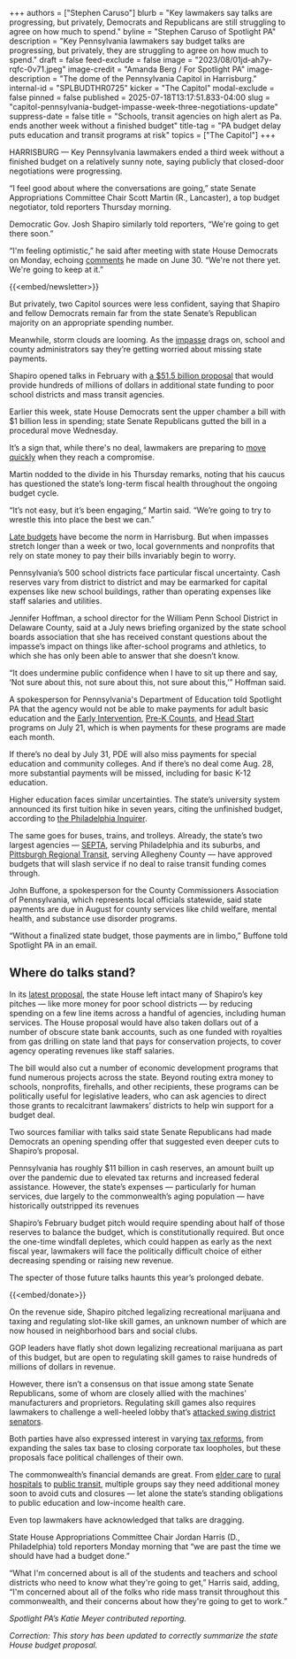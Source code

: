 +++
authors = ["Stephen Caruso"]
blurb = "Key lawmakers say talks are progressing, but privately, Democrats and Republicans are still struggling to agree on how much to spend."
byline = "Stephen Caruso of Spotlight PA"
description = "Key Pennsylvania lawmakers say budget talks are progressing, but privately, they are struggling to agree on how much to spend."
draft = false
feed-exclude = false
image = "2023/08/01jd-ah7y-rqfc-0v71.jpeg"
image-credit = "Amanda Berg / For Spotlight PA"
image-description = "The dome of the Pennsylvania Capitol in Harrisburg."
internal-id = "SPLBUDTHR0725"
kicker = "The Capitol"
modal-exclude = false
pinned = false
published = 2025-07-18T13:17:51.833-04:00
slug = "capitol-pennsylvania-budget-impasse-week-three-negotiations-update"
suppress-date = false
title = "Schools, transit agencies on high alert as Pa. ends another week without a finished budget"
title-tag = "PA budget delay puts education and transit programs at risk"
topics = ["The Capitol"]
+++

HARRISBURG — Key Pennsylvania lawmakers ended a third week without a finished budget on a relatively sunny note, saying publicly that closed-door negotiations were progressing.

“I feel good about where the conversations are going,” state Senate Appropriations Committee Chair Scott Martin (R., Lancaster), a top budget negotiator, told reporters Thursday morning.

Democratic Gov. Josh Shapiro similarly told reporters, “We&#39;re going to get there soon.”

“I&#39;m feeling optimistic,” he said after meeting with state House Democrats on Monday, echoing <a href="https://www.spotlightpa.org/news/2025/06/pennsylvania-budget-deadline-missed-shapiro-spending-cuts/">comments</a> he made on June 30. “We&#39;re not there yet. We&#39;re going to keep at it.”

{{<embed/newsletter>}}

But privately, two Capitol sources were less confident, saying that Shapiro and fellow Democrats remain far from the state Senate’s Republican majority on an appropriate spending number.

Meanwhile, storm clouds are looming. As the <a href="https://www.spotlightpa.org/news/2025/06/budget-deadline-impasse-pennsylvania-shapiro-house-senate/">impasse</a> drags on, school and county administrators say they’re getting worried about missing state payments.

Shapiro opened talks in February with <a href="https://www.spotlightpa.org/news/2025/02/josh-shapiro-pennsylvania-budget-legal-weed/">a $51.5 billion proposal</a> that would provide hundreds of millions of dollars in additional state funding to poor school districts and mass transit agencies.<strong></strong>

Earlier this week, state House Democrats sent the upper chamber a bill with $1 billion less in spending; state Senate Republicans gutted the bill in a procedural move Wednesday.

It’s a sign that, while there&#39;s no deal, lawmakers are preparing to <a href="https://www.spotlightpa.org/news/2025/07/how-harrisburg-works-vehicle-bill-budget-deal-pennsylvania/">move quickly</a> when they reach a compromise.

Martin nodded to the divide in his Thursday remarks, noting that his caucus has questioned the state’s long-term fiscal health throughout the ongoing budget cycle.

“It’s not easy, but it’s been engaging,” Martin said. “We’re going to try to wrestle this into place the best we can.”

<a href="https://www.spotlightpa.org/news/2023/07/pennsylvania-budget-impasse-shapiro-wolf-rendell-corbett-legislature/">Late budgets</a> have become the norm in Harrisburg. But when impasses stretch longer than a week or two, local governments and nonprofits that rely on state money to pay their bills invariably begin to worry.

Pennsylvania’s 500 school districts face particular fiscal uncertainty. Cash reserves vary from district to district and may be earmarked for capital expenses like new school buildings, rather than operating expenses like staff salaries and utilities.

Jennifer Hoffman, a school director for the William Penn School District in Delaware County, said at a July news briefing organized by the state school boards association that she has received constant questions about the impasse’s impact on things like after-school programs and athletics, to which she has only been able to answer that she doesn’t know.

“It does undermine public confidence when I have to sit up there and say, ‘Not sure about this, not sure about this, not sure about this,’” Hoffman said.

A spokesperson for Pennsylvania&#39;s Department of Education told Spotlight PA that the agency would not be able to make payments for adult basic education and the <a href="https://www.pa.gov/agencies/education/programs-and-services/instruction/early-learning/early-intervention">Early Intervention</a>, <a href="https://www.pa.gov/agencies/education/programs-and-services/instruction/early-learning/preschool-programs">Pre-K Counts</a>, and <a href="https://www.pa.gov/agencies/dhs/resources/early-learning-child-care/head-start">Head Start</a> programs on July 21, which is when payments for these programs are made each month.

If there’s no deal by July 31, PDE will also miss payments for special education and community colleges. And if there’s no deal come Aug. 28, more substantial payments will be missed, including for basic K-12 education.

Higher education faces similar uncertainties. The state’s university system announced its first tuition hike in seven years, citing the unfinished budget, according to <a href="https://www.inquirer.com/education/passhe-universities-tuition-increase-budget-20250717.html">the Philadelphia Inquirer</a>.

The same goes for buses, trains, and trolleys. Already, the state’s two largest agencies — <a href="https://www.inquirer.com/transportation/septa-approves-budget-deficit-state-funding-20250626.html">SEPTA</a>, serving Philadelphia and its suburbs, and <a href="https://www.unionprogress.com/2025/06/28/pittsburgh-regional-transit-reluctantly-oks-budget-with-severe-cuts/">Pittsburgh Regional Transit</a>, serving Allegheny County — have approved budgets that will slash service if no deal to raise transit funding comes through.

John Buffone, a spokesperson for the County Commissioners Association of Pennsylvania, which represents local officials statewide, said state payments are due in August for county services like child welfare, mental health, and substance use disorder programs.

“Without a finalized state budget, those payments are in limbo,” Buffone told Spotlight PA in an email.

## Where do talks stand?

In its <a href="https://houseappropriations.com/files/Documents/Track%20-%202025-26%20-%20HB1330%20PN1143%20Amendment.pdf">latest proposal</a>, the state House left intact many of Shapiro’s key pitches — like more money for poor school districts — by reducing spending on a few line items across a handful of agencies, including human services. The House proposal would have also taken dollars out of a number of obscure state bank accounts, such as one funded with royalties from gas drilling on state land that pays for conservation projects, to cover agency operating revenues like staff salaries.

The bill would also cut a number of economic development programs that fund numerous projects across the state. Beyond routing extra money to schools, nonprofits, firehalls, and other recipients, these programs can be politically useful for legislative leaders, who can ask agencies to direct those grants to recalcitrant lawmakers’ districts to help win support for a budget deal.

Two sources familiar with talks said state Senate Republicans had made Democrats an opening spending offer that suggested even deeper cuts to Shapiro’s proposal.

Pennsylvania has roughly $11 billion in cash reserves, an amount built up over the pandemic due to elevated tax returns and increased federal assistance. However, the state’s expenses — particularly for human services, due largely to the commonwealth’s aging population — have historically outstripped its revenues

Shapiro’s February budget pitch would require spending about half of those reserves to balance the budget, which is constitutionally required. But once the one-time windfall depletes, which could happen as early as the next fiscal year, lawmakers will face the politically difficult choice of either decreasing spending or raising new revenue.

The specter of those future talks haunts this year’s prolonged debate.

{{<embed/donate>}}

On the revenue side, Shapiro pitched legalizing recreational marijuana and taxing and regulating slot-like skill games, an unknown number of which are now housed in neighborhood bars and social clubs.

GOP leaders have flatly shot down legalizing recreational marijuana as part of this budget, but are open to regulating skill games to raise hundreds of millions of dollars in revenue.

However, there isn’t a consensus on that issue among state Senate Republicans, some of whom are closely allied with the machines’ manufacturers and proprietors. Regulating skill games also requires lawmakers to challenge a well-heeled lobby that’s <a href="https://www.spotlightpa.org/news/2025/06/skill-games-budget-pennsylvania-lobbyists-senate-fight-ward-pittman/">attacked swing district senators</a>.

Both parties have also expressed interest in varying <a href="https://www.spotlightpa.org/news/2025/07/sales-tax-exemption-pennsylvania-revenue-budget-deficit-impasse-2025/">tax reforms</a>, from expanding the sales tax base to closing corporate tax loopholes, but these proposals face political challenges of their own.

The commonwealth’s financial demands are great. From <a href="https://www.spotlightpa.org/news/2025/07/home-care-wages-pennsylvania-federal-cuts-medicaid-shapiro/">elder care</a> to <a href="https://www.spotlightpa.org/statecollege/2025/07/medicaid-pennsylvania-trump-federal-budget-rural-hospitals/">rural hospitals</a> to <a href="https://www.spotlightpa.org/news/2025/06/transit-harrisburg-pennsylvania-shared-ride-elderly-disability/https://www.spotlightpa.org/news/2025/06/transit-harrisburg-pennsylvania-shared-ride-elderly-disability/">public transit</a>, multiple groups say they need additional money soon to avoid cuts and closures — let alone the state’s standing obligations to public education and low-income health care.

Even top lawmakers have acknowledged that talks are dragging.

State House Appropriations Committee Chair Jordan Harris (D., Philadelphia) told reporters Monday morning that “we are past the time we should have had a budget done.”

“What I&#39;m concerned about is all of the students and teachers and school districts who need to know what they&#39;re going to get,” Harris said, adding, “I&#39;m concerned about all of the folks who ride mass transit throughout this commonwealth, and their concerns about how they&#39;re going to get to work.”

<em>Spotlight PA’s Katie Meyer contributed reporting.</em>

<em>Correction: This story has been updated to correctly summarize the state House budget proposal.</em>



